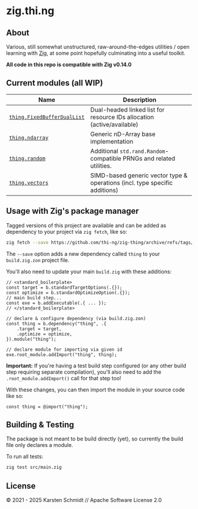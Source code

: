 # zig.thi.ng

## About

Various, still somewhat unstructured, raw-around-the-edges utilities / open
learning with [Zig](https://ziglang.org), at some point hopefully culminating
into a useful toolkit.

**All code in this repo is compatible with Zig v0.14.0**

## Current modules (all WIP)

| Name                                               | Description                                                                 |
| -------------------------------------------------- | --------------------------------------------------------------------------- |
| [`thing.FixedBufferDualList`](./src/dual_list.zig) | Dual-headed linked list for resource IDs allocation (active/available)      |
| [`thing.ndarray`](./src/ndarray.zig)               | Generic nD-Array base implementation                                        |
| [`thing.random`](./src/random.zig)                 | Additional `std.rand.Random`-compatible PRNGs and related utilities.        |
| [`thing.vectors`](./doc/vectors.md)                | SIMD-based generic vector type & operations (incl. type specific additions) |

## Usage with Zig's package manager

Tagged versions of this project are available and can be added as dependency to
your project via `zig fetch`, like so:

```bash
zig fetch --save https://github.com/thi-ng/zig-thing/archive/refs/tags/v0.1.1.tar.gz
```

The `--save` option adds a new dependency called `thing` to your
`build.zig.zon` project file.

You'll also need to update your main `build.zig` with these additions:

```zig
// <standard_boilerplate>
const target = b.standardTargetOptions(.{});
const optimize = b.standardOptimizeOption(.{});
// main build step...
const exe = b.addExecutable(.{ ... });
// </standard_boilerplate>

// declare & configure dependency (via build.zig.zon)
const thing = b.dependency("thing", .{
    .target = target,
    .optimize = optimize,
}).module("thing");

// declare module for importing via given id
exe.root_module.addImport("thing", thing);
```

**Important:** If you're having a test build step configured (or any other build
step requiring separate compilation), you'll also need to add the
`.root_module.addImport()` call for that step too!

With these changes, you can then import the module in your source code like so:

```zig
const thing = @import("thing");
```

## Building & Testing

The package is not meant to be build directly (yet), so currently the build file
only declares a module.

To run all tests:

```bash
zig test src/main.zig
```

## License

&copy; 2021 - 2025 Karsten Schmidt // Apache Software License 2.0
